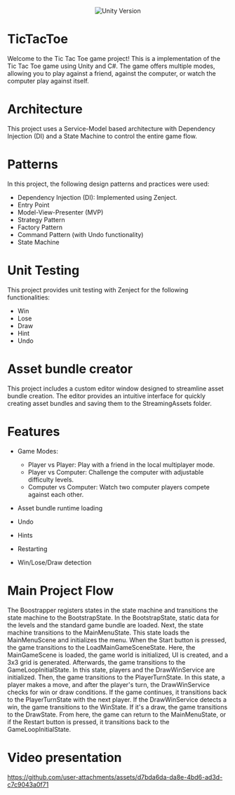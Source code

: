 <p align="center">
    <img src="https://img.shields.io/badge/Unity%20Version-2021.3.33f-success" alt="Unity Version">
</p>

# TicTacToe
Welcome to the Tic Tac Toe game project! This is a  implementation of the Tic Tac Toe game using Unity and C#. The game offers multiple modes, allowing you to play against a friend, against the computer, or watch the computer play against itself.

# Architecture
This project uses a Service-Model based architecture with Dependency Injection (DI) and a State Machine to control the entire game flow.

# Patterns
In this project, the following design patterns and practices were used:
* Dependency Injection (DI): Implemented using Zenject.
* Entry Point
* Model-View-Presenter (MVP)
* Strategy Pattern 
* Factory Pattern
* Command Pattern (with Undo functionality)
* State Machine

# Unit Testing
This project provides unit testing with Zenject for the following functionalities:
* Win
* Lose
* Draw
* Hint
* Undo

# Asset bundle creator
This project includes a custom editor window designed to streamline asset bundle creation. The editor provides an intuitive interface for quickly creating asset bundles and saving them to the StreamingAssets folder.

# Features
* Game Modes:
   - Player vs Player: Play with a friend in the local multiplayer mode.
   - Player vs Computer: Challenge the computer with adjustable difficulty levels.
   - Computer vs Computer: Watch two computer players compete against each other.

* Asset bundle runtime loading
* Undo
* Hints
* Restarting
* Win/Lose/Draw detection

# Main Project Flow 
The Boostrapper registers states in the state machine and transitions the state machine to the BootstrapState. In the BootstrapState, static data for the levels and the standard game bundle are loaded. Next, the state machine transitions to the MainMenuState. This state loads the MainMenuScene and initializes the menu. When the Start button is pressed, the game transitions to the LoadMainGameSceneState. Here, the MainGameScene is loaded, the game world is initialized, UI is created, and a 3x3 grid is generated. Afterwards, the game transitions to the GameLoopInitialState. In this state, players and the DrawWinService are initialized. Then, the game transitions to the PlayerTurnState. In this state, a player makes a move, and after the player's turn, the DrawWinService checks for win or draw conditions. If the game continues, it transitions back to the PlayerTurnState with the next player. If the DrawWinService detects a win, the game transitions to the WinState. If it's a draw, the game transitions to the DrawState. From here, the game can return to the MainMenuState, or if the Restart button is pressed, it transitions back to the GameLoopInitialState.

# Video presentation
https://github.com/user-attachments/assets/d7bda6da-da8e-4bd6-ad3d-c7c9043a0f71


